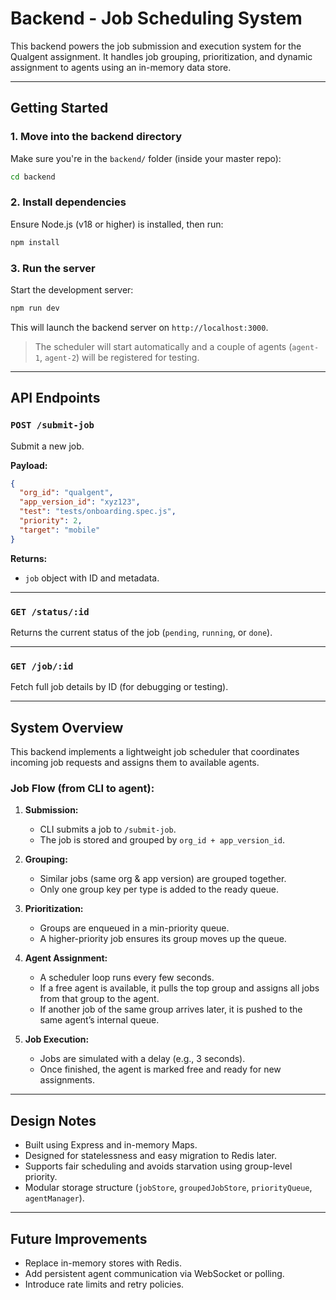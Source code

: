 # Backend - Job Scheduling System

This backend powers the job submission and execution system for the Qualgent assignment. It handles job grouping, prioritization, and dynamic assignment to agents using an in-memory data store.

---

## Getting Started

### 1. Move into the backend directory

Make sure you're in the `backend/` folder (inside your master repo):

```bash
cd backend
```

### 2. Install dependencies

Ensure Node.js (v18 or higher) is installed, then run:

```bash
npm install
```

### 3. Run the server

Start the development server:

```bash
npm run dev
```

This will launch the backend server on `http://localhost:3000`.

> The scheduler will start automatically and a couple of agents (`agent-1`, `agent-2`) will be registered for testing.

---

## API Endpoints

### `POST /submit-job`

Submit a new job.

**Payload:**

```json
{
  "org_id": "qualgent",
  "app_version_id": "xyz123",
  "test": "tests/onboarding.spec.js",
  "priority": 2,
  "target": "mobile"
}
```

**Returns:**
- `job` object with ID and metadata.

---

### `GET /status/:id`

Returns the current status of the job (`pending`, `running`, or `done`).

---

### `GET /job/:id`

Fetch full job details by ID (for debugging or testing).

---

## System Overview

This backend implements a lightweight job scheduler that coordinates incoming job requests and assigns them to available agents.

### Job Flow (from CLI to agent):

1. **Submission:**
   - CLI submits a job to `/submit-job`.
   - The job is stored and grouped by `org_id + app_version_id`.

2. **Grouping:**
   - Similar jobs (same org & app version) are grouped together.
   - Only one group key per type is added to the ready queue.

3. **Prioritization:**
   - Groups are enqueued in a min-priority queue.
   - A higher-priority job ensures its group moves up the queue.

4. **Agent Assignment:**
   - A scheduler loop runs every few seconds.
   - If a free agent is available, it pulls the top group and assigns all jobs from that group to the agent.
   - If another job of the same group arrives later, it is pushed to the same agent’s internal queue.

5. **Job Execution:**
   - Jobs are simulated with a delay (e.g., 3 seconds).
   - Once finished, the agent is marked free and ready for new assignments.

---

## Design Notes

- Built using Express and in-memory Maps.
- Designed for statelessness and easy migration to Redis later.
- Supports fair scheduling and avoids starvation using group-level priority.
- Modular storage structure (`jobStore`, `groupedJobStore`, `priorityQueue`, `agentManager`).

---

## Future Improvements

- Replace in-memory stores with Redis.
- Add persistent agent communication via WebSocket or polling.
- Introduce rate limits and retry policies.
